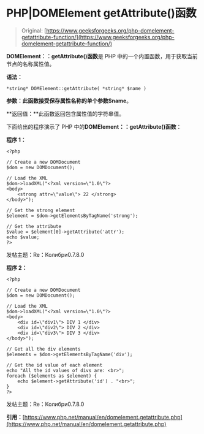 # PHP|DOMElement getAttribute()函数

> Original: [https://www.geeksforgeeks.org/php-domelement-getattribute-function/](https://www.geeksforgeeks.org/php-domelement-getattribute-function/)

**DOMElement：：getAttribute()函数**是 PHP 中的一个内置函数，用于获取当前节点的名称属性值。

**语法：**

```
*string* DOMElement::getAttribute( *string* $name )
```

**参数：**此函数接受保存属性名称的单个参数**$name**。

**返回值：**此函数返回包含属性值的字符串值。

下面给出的程序演示了 PHP 中的**DOMElement：：getAttribute()函数**：

**程序 1：**

```
<?php

// Create a new DOMDocument
$dom = new DOMDocument();

// Load the XML
$dom->loadXML("<?xml version=\"1.0\"?>
<body>
    <strong attr=\"value\"> 22 </strong>
</body>");

// Get the strong element
$element = $dom->getElementsByTagName('strong');

// Get the attribute
$value = $element[0]->getAttribute('attr');
echo $value;
?>
```

发帖主题：Re：Колибри0.7.8.0

**程序 2：**

```
<?php

// Create a new DOMDocument
$dom = new DOMDocument();

// Load the XML
$dom->loadXML("<?xml version=\"1.0\"?>
<body>
    <div id=\"div1\"> DIV 1 </div>
    <div id=\"div2\"> DIV 2 </div>
    <div id=\"div3\"> DIV 3 </div>
</body>");

// Get all the div elements
$elements = $dom->getElementsByTagName('div');

// Get the id value of each element
echo "All the id values of divs are: <br>";
foreach ($elements as $element) {
    echo $element->getAttribute('id') . "<br>";
}
?>
```

发帖主题：Re：Колибри0.7.8.0

**引用：**[https://www.php.net/manual/en/domelement.getattribute.php](https://www.php.net/manual/en/domelement.getattribute.php)